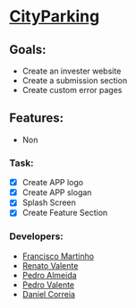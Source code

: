 # [CityParking](https://fj-rato.github.io/AMS_Project.github.io/)

## Goals:
- Create an invester website
- Create a submission section
- Create custom error pages

## Features:
- Non

### Task:
- [X] Create APP logo
- [X] Create APP slogan
- [X] Splash Screen
- [X] Create Feature Section 

### Developers:
- [Francisco Martinho](https://github.com/FJ-RATO)
- [Renato Valente](https://github.com/renatovalente5)
- [Pedro Almeida](https://github.com/pedralmeida22)
- [Pedro Valente](https://github.com/o2valente)
- [Daniel Correia](https://github.com/danielvcorreia)

